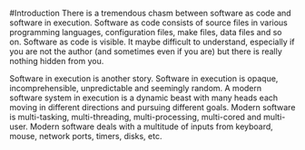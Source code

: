 #Introduction
There is a tremendous chasm between software as code and software in execution. Software as code consists of source files in various programming languages, configuration files, make files, data files and so on. Software as code is visible. It maybe difficult to understand, especially if you are not the author (and sometimes even if you are) but there is really nothing hidden from you. 

Software in execution is another story. Software in execution is opaque, incomprehensible, unpredictable and seemingly random. A modern software system in execution is a dynamic beast with many heads each moving in different directions and pursuing different goals. Modern software is multi-tasking, multi-threading, multi-processing, multi-cored and multi-user. Modern software deals with a multitude of inputs from keyboard, mouse, network ports, timers, disks, etc.  
